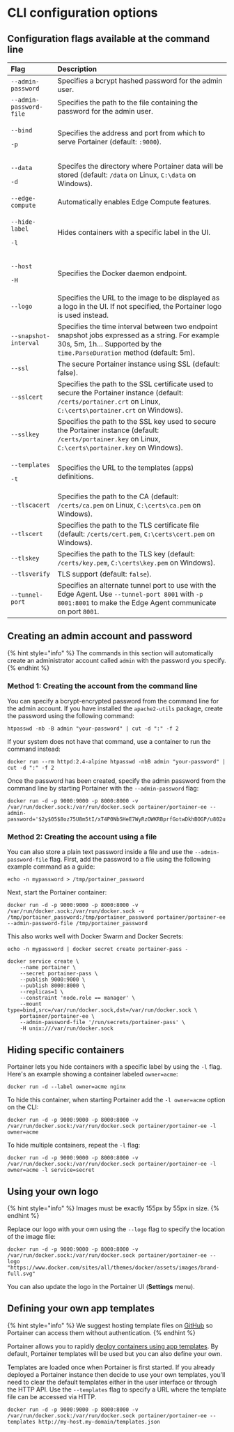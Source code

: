 # CLI configuration options

## Configuration flags available at the command line

<table>
  <thead>
    <tr>
      <th style="text-align:left">Flag</th>
      <th style="text-align:left">Description</th>
    </tr>
  </thead>
  <tbody>
    <tr>
      <td style="text-align:left"><code>--admin-password</code>
      </td>
      <td style="text-align:left">Specifies a bcrypt hashed password for the admin user.</td>
    </tr>
    <tr>
      <td style="text-align:left"><code>--admin-password-file</code>
      </td>
      <td style="text-align:left">Specifies the path to the file containing the password for the admin user.</td>
    </tr>
    <tr>
      <td style="text-align:left">
        <p><code>--bind</code>
        </p>
        <p><code>-p</code>
        </p>
      </td>
      <td style="text-align:left">Specifies the address and port from which to serve Portainer (default: <code>:9000</code>).</td>
    </tr>
    <tr>
      <td style="text-align:left">
        <p><code>--data</code>
        </p>
        <p><code>-d</code>
        </p>
      </td>
      <td style="text-align:left">Specifes the directory where Portainer data will be stored (default: <code>/data</code> on
        Linux, <code>C:\data</code> on Windows).</td>
    </tr>
    <tr>
      <td style="text-align:left"><code>--edge-compute</code>
      </td>
      <td style="text-align:left">Automatically enables Edge Compute features.</td>
    </tr>
    <tr>
      <td style="text-align:left">
        <p><code>--hide-label</code>
        </p>
        <p><code>-l</code>
        </p>
      </td>
      <td style="text-align:left">Hides containers with a specific label in the UI.</td>
    </tr>
    <tr>
      <td style="text-align:left">
        <p><code>--host</code>
        </p>
        <p><code>-H</code>
        </p>
      </td>
      <td style="text-align:left">Specifies the Docker daemon endpoint.</td>
    </tr>
    <tr>
      <td style="text-align:left"><code>--logo</code>
      </td>
      <td style="text-align:left">Specifies the URL to the image to be displayed as a logo in the UI. If
        not specified, the Portainer logo is used instead.</td>
    </tr>
    <tr>
      <td style="text-align:left"><code>--snapshot-interval</code>
      </td>
      <td style="text-align:left">Specifies the time interval between two endpoint snapshot jobs expressed
        as a string. For example 30s, 5m, 1h&#x2026; Supported by the <code>time.ParseDuration</code> method
        (default: 5m).</td>
    </tr>
    <tr>
      <td style="text-align:left"><code>--ssl</code>
      </td>
      <td style="text-align:left">The secure Portainer instance using SSL (default: false).</td>
    </tr>
    <tr>
      <td style="text-align:left"><code>--sslcert</code>
      </td>
      <td style="text-align:left">Specifies the path to the SSL certificate used to secure the Portainer
        instance (default: <code>/certs/portainer.crt</code> on Linux, <code>C:\certs\portainer.crt</code> on
        Windows).</td>
    </tr>
    <tr>
      <td style="text-align:left"><code>--sslkey</code>
      </td>
      <td style="text-align:left">Specifies the path to the SSL key used to secure the Portainer instance
        (default: <code>/certs/portainer.key</code> on Linux, <code>C:\certs\portainer.key</code> on
        Windows).</td>
    </tr>
    <tr>
      <td style="text-align:left">
        <p><code>--templates</code>
        </p>
        <p><code>-t</code>
        </p>
      </td>
      <td style="text-align:left">Specifies the URL to the templates (apps) definitions.</td>
    </tr>
    <tr>
      <td style="text-align:left"><code>--tlscacert</code>
      </td>
      <td style="text-align:left">Specifies the path to the CA (default: <code>/certs/ca.pem</code> on Linux, <code>C:\certs\ca.pem</code> on
        Windows).</td>
    </tr>
    <tr>
      <td style="text-align:left"><code>--tlscert</code>
      </td>
      <td style="text-align:left">Specifies the path to the TLS certificate file (default: <code>/certs/cert.pem</code>, <code>C:\certs\cert.pem</code> on
        Windows).</td>
    </tr>
    <tr>
      <td style="text-align:left"><code>--tlskey</code>
      </td>
      <td style="text-align:left">Specifies the path to the TLS key (default: <code>/certs/key.pem</code>, <code>C:\certs\key.pem</code> on
        Windows).</td>
    </tr>
    <tr>
      <td style="text-align:left"><code>--tlsverify</code>
      </td>
      <td style="text-align:left">TLS support (default: <code>false</code>).</td>
    </tr>
    <tr>
      <td style="text-align:left"><code>--tunnel-port</code>
      </td>
      <td style="text-align:left">Specifies an alternate tunnel port to use with the Edge Agent. Use <code>--tunnel-port 8001</code> with <code>-p 8001:8001</code> to
        make the Edge Agent communicate on port <code>8001</code>.</td>
    </tr>
  </tbody>
</table>

## Creating an admin account and password

{% hint style="info" %}
The commands in this section will automatically create an administrator account called `admin` with the password you specify.
{% endhint %}

### Method 1: Creating the account from the command line

You can specify a bcrypt-encrypted password from the command line for the admin account. If you have installed the `apache2-utils` package, create the password using the following command: 

```text
htpasswd -nb -B admin "your-password" | cut -d ":" -f 2
```

If your system does not have that command, use a container to run the command instead:

```text
docker run --rm httpd:2.4-alpine htpasswd -nbB admin "your-password" | cut -d ":" -f 2
```

Once the password has been created, specify the admin password from the command line by starting Portainer with the `--admin-password` flag:

```text
docker run -d -p 9000:9000 -p 8000:8000 -v /var/run/docker.sock:/var/run/docker.sock portainer/portainer-ee --admin-password='$2y$05$8oz75U8m5tI/xT4P0NbSHeE7WyRzOWKRBprfGotwDkhBOGP/u802u'
```

### Method 2: Creating the account using a file

You can also store a plain text password inside a file and use the `--admin-password-file` flag. First, add the password to a file using the following example command as a guide:

```text
echo -n mypassword > /tmp/portainer_password
```

Next, start the Portainer container:

```text
docker run -d -p 9000:9000 -p 8000:8000 -v /var/run/docker.sock:/var/run/docker.sock -v /tmp/portainer_password:/tmp/portainer_password portainer/portainer-ee --admin-password-file /tmp/portainer_password
```

This also works well with Docker Swarm and Docker Secrets:

```text
echo -n mypassword | docker secret create portainer-pass -
```

```text
docker service create \
    --name portainer \
    --secret portainer-pass \
    --publish 9000:9000 \
    --publish 8000:8000 \
    --replicas=1 \
    --constraint 'node.role == manager' \
    --mount type=bind,src=/var/run/docker.sock,dst=/var/run/docker.sock \
    portainer/portainer-ee \
    --admin-password-file '/run/secrets/portainer-pass' \
    -H unix:///var/run/docker.sock
```

## Hiding specific containers

Portainer lets you hide containers with a specific label by using the `-l` flag. Here's an example showing a container labeled `owner=acme`:

```text
docker run -d --label owner=acme nginx
```

To hide this container, when starting Portainer add the `-l owner=acme` option on the CLI:

```text
docker run -d -p 9000:9000 -p 8000:8000 -v /var/run/docker.sock:/var/run/docker.sock portainer/portainer-ee -l owner=acme
```

To hide multiple containers, repeat the `-l` flag:

```text
docker run -d -p 9000:9000 -p 8000:8000 -v /var/run/docker.sock:/var/run/docker.sock portainer/portainer-ee -l owner=acme -l service=secret
```

## Using your own logo

{% hint style="info" %}
Images must be exactly 155px by 55px in size.
{% endhint %}

Replace our logo with your own using the `--logo` flag to specify the location of the image file:

```text
docker run -d -p 9000:9000 -p 8000:8000 -v /var/run/docker.sock:/var/run/docker.sock portainer/portainer-ee --logo "https://www.docker.com/sites/all/themes/docker/assets/images/brand-full.svg"
```

You can also update the logo in the Portainer UI \(**Settings** menu\).

## Defining your own app templates

{% hint style="info" %}
We suggest hosting template files on [GitHub](https://www.github.com/) so Portainer can access them without authentication.
{% endhint %}

Portainer allows you to rapidly [deploy containers using app templates](../user/docker/templates/deploy-container.md). By default, Portainer templates will be used but you can also define your own.

Templates are loaded once when Portainer is first started. If you already deployed a Portainer instance then decide to use your own templates, you’ll need to clear the default templates either in the user interface or through the HTTP API. Use the `--templates` flag to specify a URL where the template file can be accessed via HTTP.

```text
docker run -d -p 9000:9000 -p 8000:8000 -v /var/run/docker.sock:/var/run/docker.sock portainer/portainer-ee --templates http://my-host.my-domain/templates.json
```

